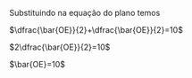 Substituindo na equação do plano temos

$\dfrac{\bar{OE}}{2}+\dfrac{\bar{OE}}{2}=10$

$2\dfrac{\bar{OE}}{2}=10$

$\bar{OE}=10$
